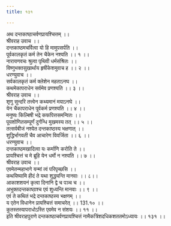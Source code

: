 ```yaml
---
title: १३१

---
```

अथ दन्तकाष्ठाचर्वणप्रायश्चित्तम् ।।  
श्रीवराह उवाच ।।  
दन्तकाष्ठमचर्वित्वा यो हि मामुपसर्पति ।।  
पूर्वकालकृतं कर्म तेन चैकेन नश्यति ।। १ ।।  
नारायणवचः श्रुत्वा पृथिवी धर्मसंश्रितः ।।  
विष्णुभक्तसुखार्थाय हृषीकेशमुवाच ह ।। २ ।।  
धरण्युवाच ।।  
सर्वकालकृतं कर्म क्लेशेन महताऽनघ ।।  
कथमेकापराधेन सर्वमेव प्रणश्यति ।। ३ ।।  
श्रीवराह उवाच ।।  
शृणु सुन्दरि तत्त्वेन कथ्यमानं मयाऽनघे ।।  
येन चैकापराधेन पूर्वकर्म प्रणश्यति ।। ४ ।।  
मनुष्यः किल्बिषी भद्रे कफपित्तसमन्वितः ।।  
पूयशोणितसम्पूर्णं दुर्गन्धि मुखमस्य तत् ।। ५ ।।  
तत्सर्वबीजं नश्येत दन्तकाष्ठस्य भक्षणात् ।।  
शुद्धिर्भागवती चैव आचारेण विवर्जिता ।। ६ ।।  
धरण्युवाच ।।  
दन्तकाष्ठमखादित्वा यः कर्माणि करोति ते ।।  
प्रायश्चित्तं च मे ब्रूहि येन धर्मो न नश्यति ।। ७ ।।  
श्रीवराह उवाच ।।  
एवमेतन्महाभागे यन्मां त्वं परिपृच्छसि ।।  
कथयिष्यामि हीदं ते यथा शुद्ध्यन्ति मानवाः ।। ८।।  
आकाशशयनं कृत्वा दिनानि द्वे च पञ्च च ।।  
अभुक्तदन्तकाष्ठाश्च एवं शुध्यन्ति मानवाः ।। ९ ।।  
एवं ते कथितं भद्रे दन्तकाष्ठस्य भक्षणम् ।।  
य एतेन विधानेन प्रायश्चित्तं समाचरेत् ।। 131.१० ।।  
कुतस्तस्यापराधोऽस्ति एवमेव न संशयः ।। ११ ।।  
इति श्रीवराहपुराणे दन्तकाष्ठाचर्वणप्रायश्चित्तं नामैकत्रिंशदधिकशततमोऽध्यायः ।। १३१ ।।